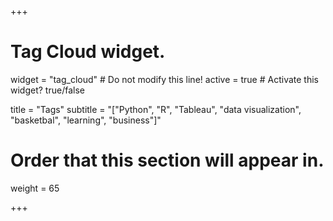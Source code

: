 +++
# Tag Cloud widget.
widget = "tag_cloud"  # Do not modify this line!
active = true  # Activate this widget? true/false

title = "Tags"
subtitle = "["Python", "R", "Tableau", "data visualization", "basketbal", "learning", "business"]"

# Order that this section will appear in.
weight = 65

+++
